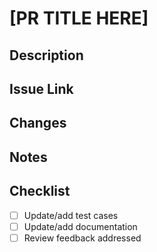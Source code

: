 # [PR TITLE HERE]

## Description

[//]: # (Provide a description of the overall goals of the PR)

## Issue Link

[//]: # (Link to related issue)

## Changes

[//]: # (* A list of changes associated with the PR)

## Notes

[//]: # (* Any additional notes you would like to include)

## Checklist

- [ ] Update/add test cases
- [ ] Update/add documentation
- [ ] Review feedback addressed
